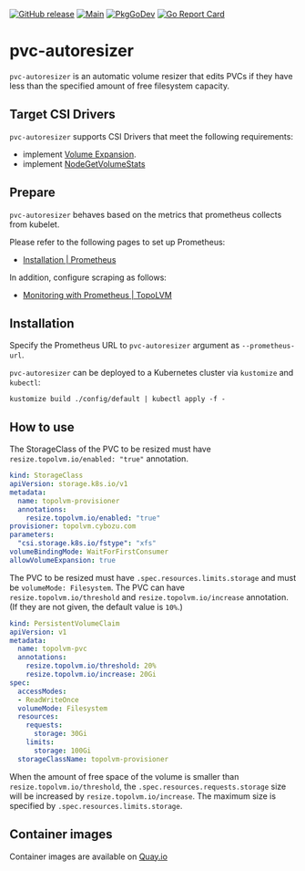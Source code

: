[![GitHub release](https://img.shields.io/github/v/release/topolvm/pvc-autoresizer.svg?maxAge=60)][releases]
[![Main](https://github.com/topolvm/pvc-autoresizer/workflows/Main/badge.svg)](https://github.com/topolvm/pvc-autoresizer/actions)
[![PkgGoDev](https://pkg.go.dev/badge/github.com/topolvm/pvc-autoresizer?tab=overview)](https://pkg.go.dev/github.com/topolvm/pvc-autoresizer?tab=overview)
[![Go Report Card](https://goreportcard.com/badge/github.com/topolvm/pvc-autoresizer)](https://goreportcard.com/badge/github.com/topolvm/pvc-autoresizer)

# pvc-autoresizer

`pvc-autoresizer` is an automatic volume resizer that edits PVCs if they have less than the specified amount of free filesystem capacity.

## Target CSI Drivers

`pvc-autoresizer` supports CSI Drivers that meet the following requirements:

- implement [Volume Expansion](https://kubernetes-csi.github.io/docs/volume-expansion.html).
- implement [NodeGetVolumeStats](https://github.com/container-storage-interface/spec/blob/master/spec.md#nodegetvolumestats)

## Prepare

`pvc-autoresizer` behaves based on the metrics that prometheus collects from kubelet.

Please refer to the following pages to set up Prometheus:

- [Installation | Prometheus](https://prometheus.io/docs/prometheus/latest/installation/)

In addition, configure scraping as follows:

- [Monitoring with Prometheus | TopoLVM](https://github.com/topolvm/topolvm/blob/master/docs/prometheus.md)

## Installation

Specify the Prometheus URL to `pvc-autoresizer` argument as `--prometheus-url`.

`pvc-autoresizer` can be deployed to a Kubernetes cluster via `kustomize` and `kubectl`:

```
kustomize build ./config/default | kubectl apply -f -
```

## How to use

The StorageClass of the PVC to be resized must have `resize.topolvm.io/enabled: "true"` annotation.

```yaml
kind: StorageClass
apiVersion: storage.k8s.io/v1
metadata:
  name: topolvm-provisioner
  annotations:
    resize.topolvm.io/enabled: "true" 
provisioner: topolvm.cybozu.com
parameters:
  "csi.storage.k8s.io/fstype": "xfs"
volumeBindingMode: WaitForFirstConsumer
allowVolumeExpansion: true
```

The PVC to be resized must have `.spec.resources.limits.storage` and must be `volumeMode: Filesystem`.
The PVC can have `resize.topolvm.io/threshold` and `resize.topolvm.io/increase` annotation.
(If they are not given, the default value is `10%`.)

```yaml
kind: PersistentVolumeClaim
apiVersion: v1
metadata:
  name: topolvm-pvc
  annotations:
    resize.topolvm.io/threshold: 20%
    resize.topolvm.io/increase: 20Gi
spec:
  accessModes:
  - ReadWriteOnce
  volumeMode: Filesystem
  resources:
    requests:
      storage: 30Gi
    limits:
      storage: 100Gi
  storageClassName: topolvm-provisioner
```

When the amount of free space of the volume is smaller than `resize.topolvm.io/threshold`,
the `.spec.resources.requests.storage` size will be increased by `resize.topolvm.io/increase`.
The maximum size is specified by `.spec.resources.limits.storage`.

Container images
----------------

Container images are available on [Quay.io](https://quay.io/repository/topolvm/pvc-autoresizer)

[releases]: https://github.com/topolvm/pvc-autoresizer/releases
